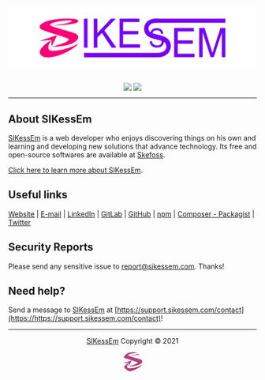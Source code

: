 <div align="center">
  <h1><a href="https://sikessem.com/" title="SIKessEm"><img src="SIKessEm-logo.png" alt="SIKessEm logo"/></a></h1>
  <p><a href="https://sikessem.com/" target="_blank" title="The SIKessEm Free and Open-Source Software"><img align="center" src="https://github-readme-stats.vercel.app/api?username=sikessem&count_private=true&show_icons=true&include_all_commits=true&theme=tokyonight"/></a> <a href="https://sikessem.com/" target="_blank" title="The SIKessEm Free and Open-Source Software"><img align="center" src="https://github-readme-stats.vercel.app/api/top-langs/?username=sikessem&layout=compact&theme=tokyonight"/></a></p>
</div>

***

## About SIKessEm
[SIKessEm](https://about.sikessem.com/) is a web developer who enjoys discovering things on his own and learning and developing new solutions that advance technology.
Its free and open-source softwares are available at [Skefoss](https://github.com/skefoss).

[Click here to learn more about SIKessEm](https://about.sikessem.com).

## Useful links
[Website](https://sikessem.com/) | [E-mail](mailto:developer@sikessem.com) | [LinkedIn](https://linkedin.com/in/sikessem) | [GitLab](https://gitlab.com/sikessem) | [GitHub](https://github.com/sikessem) | [npm](https://npmjs.org/~sikessem) | [Composer - Packagist](https://packagist.org/users/sikessem) | [Twitter](https://twitter.com/About_SIKessEm)

## Security Reports
Please send any sensitive issue to [report@sikessem.com](mailto:report@sikessem.com). Thanks!

## Need help?
Send a message to [SIKessEm](https://about.sikessem.com/) at [https://support.sikessem.com/contact](https://https://support.sikessem.com/contact)!

***

<div align="center">
  <p><a href="https://about.sikessem.com/" title="About SIKessEm">SIKessEm</a> Copyright &#169; 2021</p>
  <p><a href="https://sikessem.com/" title="SIKessEm"><img src="SIKessEm-icon.png" width="40px" height="40px" alt="SIKessEm icon" style="border-radius:50%;"/></a></p>
</div>
